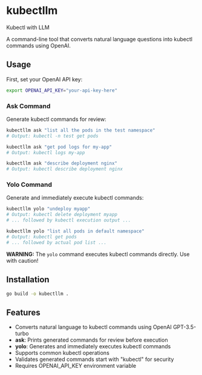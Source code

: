 # kubectllm
Kubectl with LLM

A command-line tool that converts natural language questions into kubectl commands using OpenAI.

## Usage

First, set your OpenAI API key:
```bash
export OPENAI_API_KEY="your-api-key-here"
```

### Ask Command
Generate kubectl commands for review:
```bash
kubectllm ask "list all the pods in the test namespace"
# Output: kubectl -n test get pods

kubectllm ask "get pod logs for my-app"  
# Output: kubectl logs my-app

kubectllm ask "describe deployment nginx"
# Output: kubectl describe deployment nginx
```

### Yolo Command
Generate and immediately execute kubectl commands:
```bash
kubectllm yolo "undeploy myapp"
# Output: kubectl delete deployment myapp
# ... followed by kubectl execution output ...

kubectllm yolo "list all pods in default namespace"
# Output: kubectl get pods
# ... followed by actual pod list ...
```

**WARNING:** The `yolo` command executes kubectl commands directly. Use with caution!

## Installation

```bash
go build -o kubectllm .
```

## Features

- Converts natural language to kubectl commands using OpenAI GPT-3.5-turbo
- **ask**: Prints generated commands for review before execution
- **yolo**: Generates and immediately executes kubectl commands
- Supports common kubectl operations
- Validates generated commands start with "kubectl" for security
- Requires OPENAI_API_KEY environment variable
